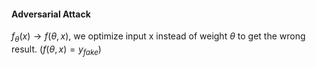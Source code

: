 #### Adversarial Attack

$f_{\theta}(x) \rightarrow f(\theta, x)$, we optimize input x instead of weight $\theta$ to get the wrong result. ($f(\theta, x) = y_{fake}$)

